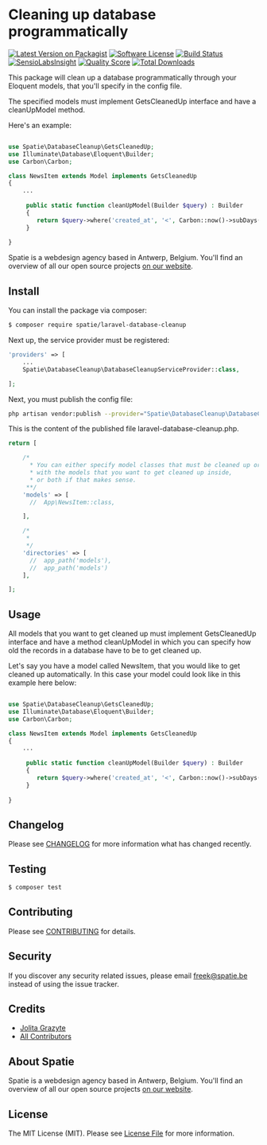 # Cleaning up database programmatically

[![Latest Version on Packagist](https://img.shields.io/packagist/v/spatie/laravel-database-cleanup.svg?style=flat-square)](https://packagist.org/packages/spatie/laravel-database-cleanup)
[![Software License](https://img.shields.io/badge/license-MIT-brightgreen.svg?style=flat-square)](LICENSE.md)
[![Build Status](https://img.shields.io/travis/spatie/laravel-database-cleanup/master.svg?style=flat-square)](https://travis-ci.org/spatie/laravel-database-cleanup)
[![SensioLabsInsight](https://img.shields.io/sensiolabs/i/xxxxxxxxx.svg?style=flat-square)](https://insight.sensiolabs.com/projects/xxxxxxxxx)
[![Quality Score](https://img.shields.io/scrutinizer/g/spatie/laravel-database-cleanup.svg?style=flat-square)](https://scrutinizer-ci.com/g/spatie/laravel-database-cleanup)
[![Total Downloads](https://img.shields.io/packagist/dt/spatie/laravel-database-cleanup.svg?style=flat-square)](https://packagist.org/packages/spatie/laravel-database-cleanup)

This package will clean up a database programmatically through your Eloquent models, that you'll specify in the config file. 

The specified models must implement GetsCleanedUp interface and have a cleanUpModel method.

Here's an example:

``` php

use Spatie\DatabaseCleanup\GetsCleanedUp;
use Illuminate\Database\Eloquent\Builder;
use Carbon\Carbon;

class NewsItem extends Model implements GetsCleanedUp
{
    ...
    
     public static function cleanUpModel(Builder $query) : Builder
     {
        return $query->where('created_at', '<', Carbon::now()->subDays(365));
     }
    
}
```

Spatie is a webdesign agency based in Antwerp, Belgium. You'll find an overview of all our open source projects [on our website](https://spatie.be/opensource).

## Install

You can install the package via composer:
``` bash
$ composer require spatie/laravel-database-cleanup
```

Next up, the service provider must be registered:

```php
'providers' => [
    ...
    Spatie\DatabaseCleanup\DatabaseCleanupServiceProvider::class,

];
```
Next, you must publish the config file:

```bash
php artisan vendor:publish --provider="Spatie\DatabaseCleanup\DatabaseCleanupServiceProvider"
```

This is the content of the published file laravel-database-cleanup.php.
```php
return [

    /*
      * You can either specify model classes that must be cleaned up or a directory 
      * with the models that you want to get cleaned up inside,
      * or both if that makes sense.
     **/
    'models' => [
      //  App\NewsItem::class,

    ],

    /*
     *
     */
    'directories' => [
      //  app_path('models'),
      //  app_path('models')
    ],

];
```

## Usage
All models that you want to get cleaned up must implement GetsCleanedUp interface and have a method cleanUpModel 
in which you can specify how old the records in a database have to be to get cleaned up.

Let's say you have a model called NewsItem, that you would like to get cleaned up automatically. 
In this case your model could look like in this example here below:

``` php

use Spatie\DatabaseCleanup\GetsCleanedUp;
use Illuminate\Database\Eloquent\Builder;
use Carbon\Carbon;

class NewsItem extends Model implements GetsCleanedUp
{
    ...
    
     public static function cleanUpModel(Builder $query) : Builder
     {
        return $query->where('created_at', '<', Carbon::now()->subDays(365));
     }
    
}
```

## Changelog

Please see [CHANGELOG](CHANGELOG.md) for more information what has changed recently.

## Testing

``` bash
$ composer test
```

## Contributing

Please see [CONTRIBUTING](.github/CONTRIBUTING.md) for details.

## Security

If you discover any security related issues, please email freek@spatie.be instead of using the issue tracker.

## Credits

- [Jolita Grazyte](https://github.com/JolitaGrazyte)
- [All Contributors](../../contributors)

## About Spatie
Spatie is a webdesign agency based in Antwerp, Belgium. You'll find an overview of all our open source projects [on our website](https://spatie.be/opensource).

## License

The MIT License (MIT). Please see [License File](LICENSE.md) for more information.
